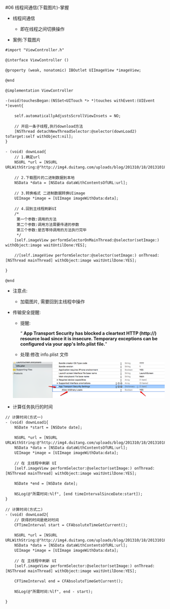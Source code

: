#06 线程间通信(下载图片)-掌握

- 线程间通信
    - 即在线程之间切换操作

- 案例:下载图片

```objc
#import "ViewController.h"

@interface ViewController ()

@property (weak, nonatomic) IBOutlet UIImageView *imageView;

@end

@implementation ViewController

-(void)touchesBegan:(NSSet<UITouch *> *)touches withEvent:(UIEvent *)event{

    self.automaticallyAdjustsScrollViewInsets = NO;

    // 开启一条子线程,执行download方法
    [NSThread detachNewThreadSelector:@selector(downLoad2) toTarget:self withObject:nil];
}

- (void) downLoad{
    // 1.确定url
    NSURL *url = [NSURL URLWithString:@"http://img4.duitang.com/uploads/blog/201310/18/20131018213446_smUw4.thumb.700_0.jpeg"];

    // 2.下载图片的二进制数据到本地
    NSData *data = [NSData dataWithContentsOfURL:url];

    // 3.转换格式 二进制数据转换UIimage
    UIImage *image = [UIImage imageWithData:data];

    // 4.回到主线程刷新UI
    /*
     第一个参数:调用的方法
     第二个参数:调用方法需要传递的参数
     第三个参数:是否等待调用的方法执行完毕
     */
    [self.imageView performSelectorOnMainThread:@selector(setImage:) withObject:image waitUntilDone:YES];

    //[self.imageView performSelector:@selector(setImage:) onThread:[NSThread mainThread] withObject:image waitUntilDone:YES];

}

@end
```

- 注意点:
    - 加载图片, 需要回到主线程中操作

- 传输安全提醒:
    - 提醒:

        “ **App Transport Security has blocked a cleartext HTTP (http://) resource load since it is insecure. Temporary exceptions can be configured via your app's Info.plist file.**"

    - 处理:修改 info.plist 文件

    ![显示图片](images/59BA6747-01FC-4D77-BB57-A5DFA756DDE0.png)

- 计算任务执行的时间

```objc
// 计算时间(方式一)
- (void) downLoad1{
    NSDate *start = [NSDate date];

    NSURL *url = [NSURL URLWithString:@"http://img4.duitang.com/uploads/blog/201310/18/20131018213446_smUw4.thumb.700_0.jpeg"];
    NSData *data = [NSData dataWithContentsOfURL:url];
    UIImage *image = [UIImage imageWithData:data];

    // 在 主线程中刷新 UI
    [self.imageView performSelector:@selector(setImage:) onThread:[NSThread mainThread] withObject:image waitUntilDone:YES];

    NSDate *end = [NSDate date];

    NSLog(@"所需时间:%lf", [end timeIntervalSinceDate:start]);
}

// 计算时间(方式二)
- (void) downLoad2{
    // 获得的时间是绝对时间
    CFTimeInterval start = CFAbsoluteTimeGetCurrent();

    NSURL *url = [NSURL URLWithString:@"http://img4.duitang.com/uploads/blog/201310/18/20131018213446_smUw4.thumb.700_0.jpeg"];
    NSData *data = [NSData dataWithContentsOfURL:url];
    UIImage *image = [UIImage imageWithData:data];

    // 在 主线程中刷新 UI
    [self.imageView performSelector:@selector(setImage:) onThread:[NSThread mainThread] withObject:image waitUntilDone:YES];

    CFTimeInterval end = CFAbsoluteTimeGetCurrent();

    NSLog(@"所需时间:%lf", end - start);

}
```
